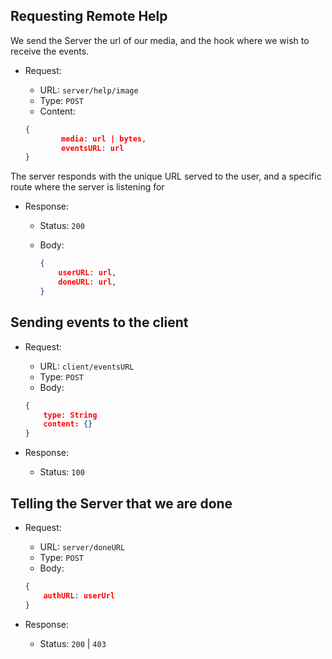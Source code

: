 ## Requesting Remote Help

We send the Server the url of our media, and the hook where we wish to receive the events.

- Request:
    - URL: `server/help/image`
    - Type: `POST`
    - Content:

    ```json
    {
            media: url | bytes,
            eventsURL: url
    }
    ```

The server responds with the unique URL served to the user, and a specific route where the server is listening for

- Response:
    - Status: `200`
    - Body:

        ```json
        {
            userURL: url,
            doneURL: url,
        }
        ```

## Sending events to the client

- Request:
    - URL: `client/eventsURL`
    - Type: `POST`
    - Body:

    ```json
    {
        type: String
        content: {}
    }
    ```

- Response:
    - Status: `100`

## Telling the Server that we are done

- Request:
    - URL: `server/doneURL`
    -  Type: `POST`
    -  Body:

    ```json
    {
        authURL: userUrl
    }
    ```

- Response:
    - Status: `200` | `403`
